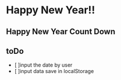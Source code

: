 # Happy New Year!!

## Happy New Year Count Down

## toDo

- [ ]input the date by user
- [ ]input data save in localStorage
